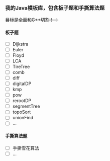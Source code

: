 ### 我的Java模板库，包含板子题和手撕算法题
~~目标是全面和C++切割！！~~
#### 板子题

- [ ] Dijkstra  
- [ ] Euler
- [ ] Floyd
- [ ] LCA
- [ ] TireTree
- [ ] comb
- [ ] diff
- [ ] digitalDP
- [ ] kmp
- [ ] pow
- [ ] rerootDP
- [ ] segmentTree
- [ ] topoSort
- [ ] unionFind
- [ ] ...

#### 手撕算法题

- [ ] 手撕雪花算法
- [ ] ...